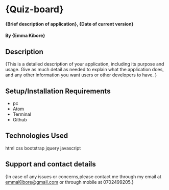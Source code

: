 # {Quiz-board}
#### {Brief description of application}, {Date of current version}
#### By **{Emma Kibore}**
## Description
{This is a detailed description of your application, including its purpose and usage.  Give as much detail as needed to explain what the application does, and any other information you want users or other developers to have. }
## Setup/Installation Requirements
* pc
* Atom
* Terminal
* Github
## Technologies Used
html
css
bootstrap
jquery
javascript
## Support and contact details
{In case of any issues or concerns,please contact me through my email at emmaKibore@gmail.com or through mobile at 0702499205.}
